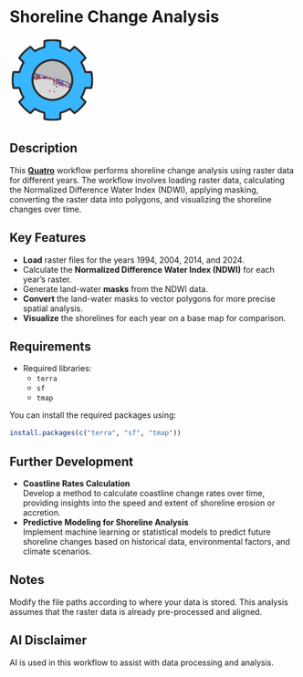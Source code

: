# Shoreline Change Analysis

<p>
  <img src="./data_ex/output_ex.png" alt="Output Example" width="150">
</p>

## Description
This [**Quatro**](Shoreline_Change_Analysis.qmd) workflow performs shoreline change analysis using raster data for different years. The workflow involves loading raster data, calculating the Normalized Difference Water Index (NDWI), applying masking, converting the raster data into polygons, and visualizing the shoreline changes over time.

## Key Features
-   **Load** raster files for the years 1994, 2004, 2014, and 2024.
-   Calculate the **Normalized Difference Water Index (NDWI)** for each year’s raster.
-   Generate land-water **masks** from the NDWI data.
-   **Convert** the land-water masks to vector polygons for more precise spatial analysis.
-   **Visualize** the shorelines for each year on a base map for comparison.

## Requirements
-   Required libraries:
    -   `terra`
    -   `sf`
    -   `tmap`

You can install the required packages using:

``` r
install.packages(c("terra", "sf", "tmap"))
```

## Further Development
-   **Coastline Rates Calculation**\
    Develop a method to calculate coastline change rates over time, providing insights into the speed and extent of shoreline erosion or accretion.
-   **Predictive Modeling for Shoreline Analysis**\
    Implement machine learning or statistical models to predict future shoreline changes based on historical data, environmental factors, and climate scenarios.

## Notes
Modify the file paths according to where your data is stored. This analysis assumes that the raster data is already pre-processed and aligned.

## AI Disclaimer
AI is used in this workflow to assist with data processing and analysis.